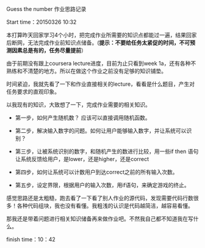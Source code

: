 Guess the number 作业思路记录

Start time：20150326 10:32

本打算昨天回家学习4个小时，把完成作业所需要的知识点都能过一遍，结果回家后断网，无法完成作业前知识点储备。(**提示：不要给任务太紧促的时间，不可预测因素总是有的，任务尽量提前**） 

由于前期没有跟上coursera lecture进度，目前为止只看到week 1a，还有各种不熟练和不清楚的地方。所以在做这个作业之前没有足够的知识铺垫。

时间紧迫，我就先看了一下和作业直接相关的lecture，看看是什么题目，产生对任务要求的直观印象。

以我现有的知识，大致想了一下，完成作业需要的相关知识。

* 第一步，如何产生随机数？ 应该可以直接调用随机函数。

* 第二步，解决输入数字的问题。如何让用户能够输入数字，并让系统可以识别？

* 第三步，让被系统识别的数字，和随机产生的数进行比较，用一些if then 语句 让系统反馈给用户，是lower，还是higher，还是correct

* 第四步，如何让系统可以计数用户到达correct之前的所有输入次数。

* 第五步，设定界限，根据用户的输入次数，用if语句，来确定游戏的终止。

感觉思路还是太粗糙，跑去看了一下看了别人作业的源代码，发现需要代码行数很多！各种代码组块，我也没有看懂。我粗浅的认识是代码越简洁，越容易看懂。

那我还是带着问题进行相关知识储备再来做作业吧。不然我自己都不知道我在写什么。

finish time：10：42





